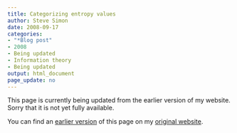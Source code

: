```yaml
---
title: Categorizing entropy values
author: Steve Simon
date: 2008-09-17
categories:
- "*Blog post"
- 2008
- Being updated
- Information theory
- Being updated
output: html_document
page_update: no
---
```


This page is currently being updated from the earlier version of my website. Sorry that it is not yet fully available.

<!---More--->


You can find an [earlier version][sim1] of this page on my [original website][sim2].

[sim1]: http://www.pmean.com/08/CategorizingEntropy.html
[sim2]: http://www.pmean.com/original_site.html
